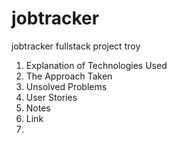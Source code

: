 # jobtracker
jobtracker fullstack project
troy

  1. Explanation of Technologies Used
  1. The Approach Taken
  1. Unsolved Problems
  1. User Stories
  1. Notes
  1. Link
  1. 
